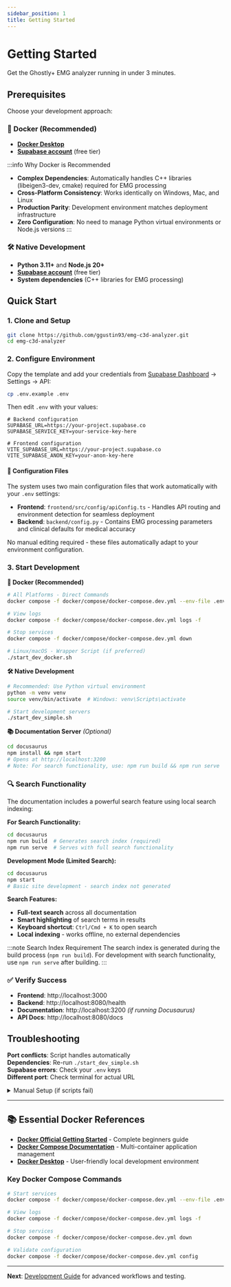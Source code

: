 ```yaml
---
sidebar_position: 1
title: Getting Started
---
```


# Getting Started

Get the Ghostly+ EMG analyzer running in under 3 minutes.

## Prerequisites

Choose your development approach:

### 🐳 Docker (Recommended)
- **[Docker Desktop](https://www.docker.com/products/docker-desktop/)** 
- **[Supabase account](https://supabase.com)** (free tier)

:::info Why Docker is Recommended
- **Complex Dependencies**: Automatically handles C++ libraries (libeigen3-dev, cmake) required for EMG processing
- **Cross-Platform Consistency**: Works identically on Windows, Mac, and Linux
- **Production Parity**: Development environment matches deployment infrastructure
- **Zero Configuration**: No need to manage Python virtual environments or Node.js versions
:::

### 🛠️ Native Development  
- **Python 3.11+** and **Node.js 20+**
- **[Supabase account](https://supabase.com)** (free tier)
- **System dependencies** (C++ libraries for EMG processing)

## Quick Start

### 1. Clone and Setup

```bash
git clone https://github.com/ggustin93/emg-c3d-analyzer.git
cd emg-c3d-analyzer
```

### 2. Configure Environment

Copy the template and add your credentials from [Supabase Dashboard](https://supabase.com/dashboard) → Settings → API:

```bash
cp .env.example .env
```

Then edit `.env` with your values:

```env
# Backend configuration
SUPABASE_URL=https://your-project.supabase.co
SUPABASE_SERVICE_KEY=your-service-key-here

# Frontend configuration  
VITE_SUPABASE_URL=https://your-project.supabase.co
VITE_SUPABASE_ANON_KEY=your-anon-key-here
```

#### 🔧 Configuration Files

The system uses two main configuration files that work automatically with your `.env` settings:
- **Frontend**: `frontend/src/config/apiConfig.ts` - Handles API routing and environment detection for seamless deployment
- **Backend**: `backend/config.py` - Contains EMG processing parameters and clinical defaults for medical accuracy

No manual editing required - these files automatically adapt to your environment configuration.

### 3. Start Development

**🐳 Docker (Recommended)**
```bash
# All Platforms - Direct Commands
docker compose -f docker/compose/docker-compose.dev.yml --env-file .env up -d --build

# View logs
docker compose -f docker/compose/docker-compose.dev.yml logs -f

# Stop services  
docker compose -f docker/compose/docker-compose.dev.yml down

# Linux/macOS - Wrapper Script (if preferred)
./start_dev_docker.sh
```

**🛠️ Native Development**
```bash
# Recommended: Use Python virtual environment
python -m venv venv
source venv/bin/activate  # Windows: venv\Scripts\activate

# Start development servers
./start_dev_simple.sh
```

**📚 Documentation Server** *(Optional)*
```bash
cd docusaurus
npm install && npm start
# Opens at http://localhost:3200
# Note: For search functionality, use: npm run build && npm run serve
```

### 🔍 Search Functionality

The documentation includes a powerful search feature using local search indexing:

**For Search Functionality:**
```bash
cd docusaurus
npm run build  # Generates search index (required)
npm run serve  # Serves with full search functionality
```

**Development Mode (Limited Search):**
```bash
cd docusaurus
npm start
# Basic site development - search index not generated
```

**Search Features:**
- **Full-text search** across all documentation
- **Smart highlighting** of search terms in results
- **Keyboard shortcut**: `Ctrl/Cmd + K` to open search
- **Local indexing** - works offline, no external dependencies

:::note Search Index Requirement
The search index is generated during the build process (`npm run build`). For development with search functionality, use `npm run serve` after building.
:::

### ✅ Verify Success

- **Frontend**: http://localhost:3000
- **Backend**: http://localhost:8080/health  
- **Documentation**: http://localhost:3200 *(if running Docusaurus)*
- **API Docs**: http://localhost:8080/docs

## Troubleshooting

**Port conflicts**: Script handles automatically  
**Dependencies**: Re-run `./start_dev_simple.sh`  
**Supabase errors**: Check your `.env` keys  
**Different port**: Check terminal for actual URL

<details>
<summary>Manual Setup (if scripts fail)</summary>

**Backend:**
```bash
cd backend && python3 -m venv venv
source venv/bin/activate  # Windows: venv\Scripts\activate
pip install -r requirements.txt
uvicorn main:app --reload --port 8080
```

**Frontend:**
```bash
cd frontend && npm install && npm start
```

</details>

---

## 📚 Essential Docker References

- **[Docker Official Getting Started](https://docs.docker.com/get-started/)** - Complete beginners guide
- **[Docker Compose Documentation](https://docs.docker.com/compose/)** - Multi-container application management
- **[Docker Desktop](https://www.docker.com/products/docker-desktop/)** - User-friendly local development environment

### Key Docker Compose Commands
```bash
# Start services
docker compose -f docker/compose/docker-compose.dev.yml --env-file .env up -d --build

# View logs  
docker compose -f docker/compose/docker-compose.dev.yml logs -f

# Stop services
docker compose -f docker/compose/docker-compose.dev.yml down

# Validate configuration
docker compose -f docker/compose/docker-compose.dev.yml config
```

---

**Next**: [Development Guide](./development.md) for advanced workflows and testing.

